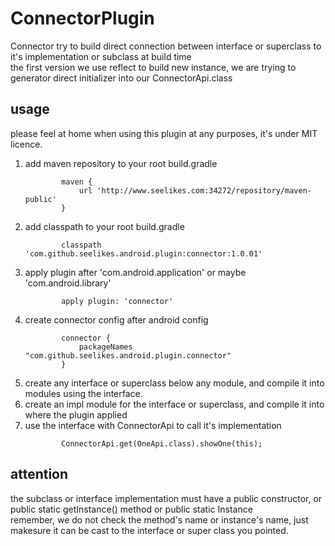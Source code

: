 # ConnectorPlugin
Connector try to build direct connection between interface or superclass to it's implementation or subclass at build time  
the first version we use reflect to build new instance, we are trying to generator direct initializer into our ConnectorApi.class  

## usage
please feel at home when using this plugin at any purposes, it's under MIT licence.  

1. add maven repository to your root build.gradle
    ```
            maven {
                url 'http://www.seelikes.com:34272/repository/maven-public'
            }
    ```
2. add classpath to your root build.gradle
    ```
            classpath 'com.github.seelikes.android.plugin:connector:1.0.01'
    ```
3. apply plugin after 'com.android.application' or maybe 'com.android.library'
    ```
            apply plugin: 'connector'
    ```
4. create connector config after android config
    ```
            connector {
                packageNames "com.github.seelikes.android.plugin.connector"
            }
    ```
5. create any interface or superclass below any module, and compile it into modules using the interface.
6. create an impl module for the interface or superclass, and compile it into where the plugin applied
7. use the interface with ConnectorApi to call it's implementation
    ```
            ConnectorApi.get(OneApi.class).showOne(this);
    ```
## attention
the subclass or interface implementation must have a public constructor, or public static getInstance() method or public static Instance  
remember, we do not check the method's name or instance's name, just makesure it can be cast to the interface or super class you pointed.